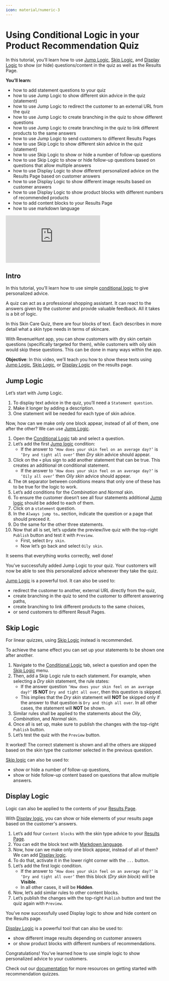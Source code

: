 ```yaml
---
icon: material/numeric-3
---
```


# Using Conditional Logic in your Product Recommendation Quiz

In this tutorial, you’ll learn how to use [Jump Logic](#jump-logic), [Skip Logic](#skip-logic), and [Display Logic](#display-logic) to show (or hide) questions/content in the quiz as well as the Results Page.

**You’ll learn:**

- how to add statement questions to your quiz
- how to use Jump Logic to show different skin advice in the quiz (statement)
- how to use Jump Logic to redirect the customer to an external URL from the quiz
- how to use Jump Logic to create branching in the quiz to show different questions
- how to use Jump Logic to create branching in the quiz to link different products to the same answers
- how to use Jump Logic to send customers to different Results Pages
- how to use Skip Logic to show different skin advice in the quiz (statement)
- how to use Skip Logic to show or hide a number of follow-up questions
- how to use Skip Logic to show or hide follow-up questions based on questions that allow multiple answers
- how to use Display Logic to show different personalized advice on the Results Page based on customer answers
- how to use Display Logic to show different image results based on customer answers
- how to use Display Logic to show product blocks with different numbers of recommended products
- how to add content blocks to your Results Page
- how to use markdown language

<div class="videoWrapper">
<iframe src="https://www.youtube.com/embed/xtMj6vYux9c?si=BiZzrohxwi78qzNE" frameborder="0" allow="accelerometer; autoplay; clipboard-write; encrypted-media; gyroscope; picture-in-picture" allowfullscreen></iframe>
</div>

## Intro 

In this tutorial, you’ll learn how to use simple [conditional logic](/how-to-guides/use-conditional-logic/) to give personalized advice. 

A quiz can act as a professional shopping assistant. It can react to the answers given by the customer and provide valuable feedback. All it takes is a bit of logic. 

In this Skin Care Quiz, there are four blocks of text. Each describes in more detail what a skin type needs in terms of skincare.

With RevenueHunt app, you can show customers with dry skin certain questions (specifically targeted for them), while customers with oily skin would skip these questions. This can be done in many ways within the app.

**Objective**: In this video, we’ll teach you how to show these texts using [Jump Logic](#jump-logic), [Skip Logic](#skip-logic), or [Display Logic](#display-logic) on the results page.

## Jump Logic

Let’s start with Jump Logic.

1. To display text advice in the quiz, you’ll need a `Statement question`.
2. Make it longer by adding a description.
3. One statement will be needed for each type of skin advice.

Now, how can we make only one block appear, instead of all of them, one after the other? We can use [Jump Logic](/how-to-guides/use-jump-logic/).

1. Open the [Conditional Logic](/reference/quiz-builder/conditional-logic/) tab and select a question. 
2. Let’s add the first [Jump logic](/reference/quiz-builder/conditional-logic/#jump-logic) condition:
    - If the answer to `‘How does your skin feel on an average day?’` is `‘Dry and tight all over’` then *Dry skin* advice should appear. 
3. Click on the `+` plus sign to add another statement that can be true. This creates an additional `OR` conditional statement.
    - If the answer to `‘How does your skin feel on an average day?’` is `‘Oily all over’` then *Oily skin* advice should appear. 
4. The `OR` separator between conditions means that only one of these has to be true for the logic to work.
5. Let’s add conditions for the *Combination* and *Normal* skin.
6. To ensure the customer doesn’t see all four statements additional [Jump logic](/reference/quiz-builder/conditional-logic/#jump-logic) should be added to each of them. 
7. Click on a `statement` question.
8. In the `Always jump to…` section, indicate the question or a page that should preceed it.
9. Do the same for the other three statements.
10. Now that all is set, let’s update the preview/live quiz with the top-right `Publish` button and test it with `Preview`.
    - First, select `Dry skin`. 
    - Now let’s go back and select `Oily skin`.

It seems that everything works correctly, well done!

You’ve successfully added Jump Logic to your quiz. Your customers will now be able to see this personalized advice whenever they take the quiz.

[Jump Logic](/how-to-guides/use-jump-logic/) is a powerful tool. It can also be used to:

- redirect the customer to another, external URL directly from the quiz,
- create branching in the quiz to send the customer to different answering paths,
- create branching to link different products to the same choices,
- or send customers to different Result Pages.

## Skip Logic

For linear quizzes, using [Skip Logic](/how-to-guides/use-skip-logic/) instead is recommended.

To achieve the same effect you can set up your statements to be shown one after another.

1. Navigate to the [Conditional Logic](/reference/quiz-builder/conditional-logic/) tab, select a question and open the [Skip Logic](/reference/quiz-builder/conditional-logic/#skip-logic) menu.
2. Then, add a Skip Logic rule to each statement. For example, when selecting a *Dry skin* statement, the rule states:
    - If the answer question `‘How does your skin feel on an average day?’` **IS NOT**  `Dry and tight all over`, then this question is skipped.
    - This implies that the *Dry skin* statement will **NOT** be skipped only if the answer to that question is `Dry and thigh all over`. In all other cases, the statement will **NOT** be shown.
3. Similar rules shall be applied to the statements about the *Oily*, *Combination*, and *Normal* skin.
4. Once all is set up, make sure to publish the changes with the top-right `Publish` button.
5. Let’s test the quiz with the `Preview` button.

It worked! The correct statement is shown and all the others are skipped based on the skin type the customer selected in the previous question.

[Skip logic](/how-to-guides/use-skip-logic/) can also be used to:

- show or hide a number of follow-up questions,
- show or hide follow-up content based on questions that allow multiple answers.

## Display Logic

Logic can also be applied to the contents of your [Results Page](/reference/quiz-builder/results-page/). 

With [Display logic](/how-to-guides/use-display-logic/), you can show or hide elements of your results page based on the customer's answers.

1. Let’s add four `Content blocks` with the skin type advice to your [Results Page](/reference/quiz-builder/results-page/).
2. You can edit the block text with [Markdown language](/how-to-guides/use-markdown/).
3. Now, how can we make only one block appear, instead of all of them? We can add [Display logic](/reference/quiz-builder/conditional-logic/#display-logic).
4. To do that, activate it in the lower right corner with the `...` button. 
5. Let’s add the first logic condition.
    - If the answer to `‘How does your skin feel on an average day?’` is `‘Dry and tight all over’` then this block (*Dry skin block*) will be **Visible**. 
    - In all other cases, it will be **Hidden**. 
6. Now, let’s add similar rules to other content blocks.
7. Let’s publish the changes with the top-right `Publish` button and test the quiz again with `Preview`.

You’ve now successfully used Display logic to show and hide content on the Results page.

[Display Logic](/how-to-guides/use-display-logic/) is a powerful tool that can also be used to:

- show different image results depending on customer answers
- or show product blocks with different numbers of recommendations. 


Congratulations! You’ve learned how to use simple logic to show personalized advice to your customers.

Check out our [documentation](/) for more resources on getting started with recommendation quizzes.

